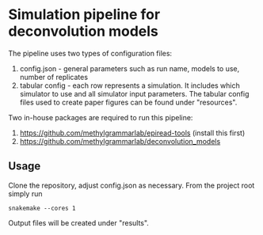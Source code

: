 # Simulation pipeline for deconvolution models

The pipeline uses two types of configuration files:
1) config.json - general parameters such as run name, models to use, number of replicates
2) tabular config - each row represents a simulation. It includes which simulator to use and all
simulator input parameters. The tabular config files used to create paper figures can be found under "resources".

Two in-house packages are required to run this pipeline: 
1) https://github.com/methylgrammarlab/epiread-tools (install this first)
2) https://github.com/methylgrammarlab/deconvolution_models 

## Usage

Clone the repository, adjust config.json as necessary. From the project root simply run
```
snakemake --cores 1
```
Output files will be created under "results". 